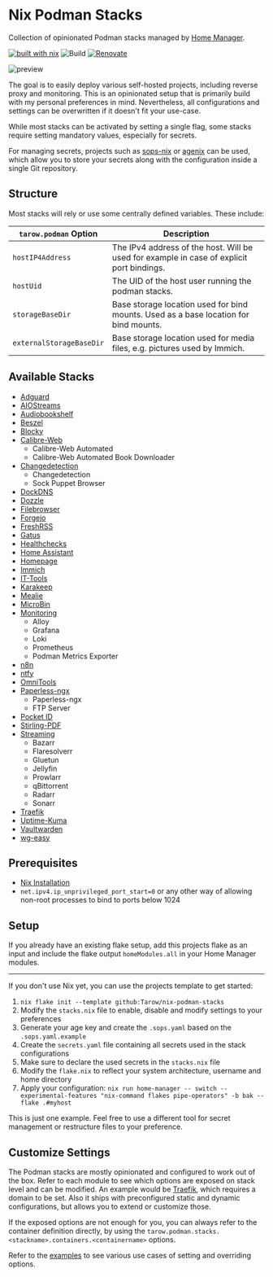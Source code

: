 # Nix Podman Stacks

Collection of opinionated Podman stacks managed by [Home Manager](https://github.com/nix-community/home-manager).

[![built with nix](https://img.shields.io/static/v1?logo=nixos&logoColor=white&label=&message=Built%20with%20Nix&color=41439a)](https://builtwithnix.org)
![Build](https://github.com/tarow/nix-podman-stacks/actions/workflows/ci.yaml/badge.svg)
[![Renovate](https://img.shields.io/badge/renovate-enabled-brightgreen.svg)](https://renovatebot.com)

![preview](./screenshots/homepage.png)

The goal is to easily deploy various self-hosted projects, including reverse proxy and monitoring.
This is an opinionated setup that is primarily build with my personal preferences in mind. Nevertheless, all configurations and settings can be overwritten if it doesn't fit your use-case.

While most stacks can be activated by setting a single flag, some stacks require setting mandatory values, especially for secrets.

For managing secrets, projects such as [sops-nix](https://github.com/Mic92/sops-nix) or [agenix](https://github.com/ryantm/agenix) can be used, which allow you to store your secrets along with the configuration inside a single Git repository.

## Structure

Most stacks will rely or use some centrally defined variables. These include:

| `tarow.podman` Option    | Description                                                                               |
| ------------------------ | ----------------------------------------------------------------------------------------- |
| `hostIP4Address`         | The IPv4 address of the host. Will be used for example in case of explicit port bindings. |
| `hostUid`                | The UID of the host user running the podman stacks.                                       |
| `storageBaseDir`         | Base storage location used for bind mounts. Used as a base location for bind mounts.      |
| `externalStorageBaseDir` | Base storage location used for media files, e.g. pictures used by Immich.                 |

## Available Stacks

- [Adguard](./modules/adguard/default.nix)
- [AIOStreams](./modules/aiostreams/default.nix)
- [Audiobookshelf](./modules/audiobookshelf/default.nix)
- [Beszel](./modules/beszel/default.nix)
- [Blocky](./modules/blocky/default.nix)
- [Calibre-Web](./modules/calibre/default.nix)
  - Calibre-Web Automated
  - Calibre-Web Automated Book Downloader
- [Changedetection](./modules/changedetection/default.nix)
  - Changedetection
  - Sock Puppet Browser
- [DockDNS](./modules/dockdns/default.nix)
- [Dozzle](./modules/dozzle/default.nix)
- [Filebrowser](./modules/filebrowser/default.nix)
- [Forgejo](./modules/forgejo/default.nix)
- [FreshRSS](./modules/freshrss/default.nix)
- [Gatus](./modules/gatus/default.nix)
- [Healthchecks](./modules/healchecks/default.nix)
- [Home Assistant](./modules/homeassistant/default.nix)
- [Homepage](./modules/homepage/default.nix)
- [Immich](./modules/immich/default.nix)
- [IT-Tools](./modules/it-tools/default.nix)
- [Karakeep](./modules/karakeep/default.nix)
- [Mealie](./modules/mealie/default.nix)
- [MicroBin](./modules/microbin/default.nix)
- [Monitoring](./modules/monitoring/default.nix)
  - Alloy
  - Grafana
  - Loki
  - Prometheus
  - Podman Metrics Exporter
- [n8n](./modules/n8n/default.nix)
- [ntfy](./modules/ntfy/default.nix)
- [OmniTools](./modules/omnitools/default.nix)
- [Paperless-ngx](./modules/paperless/default.nix)
  - Paperless-ngx
  - FTP Server
- [Pocket ID](./modules/pocket-id/default.nix)
- [Stirling-PDF](./modules/stirling-pdf/default.nix)
- [Streaming](./modules/streaming/default.nix)
  - Bazarr
  - Flaresolverr
  - Gluetun
  - Jellyfin
  - Prowlarr
  - qBittorrent
  - Radarr
  - Sonarr
- [Traefik](./modules/traefik/default.nix)
- [Uptime-Kuma](./modules/uptime-kuma/default.nix)
- [Vaultwarden](./modules/vaultwarden/default.nix)
- [wg-easy](./modules/wg-easy/default.nix)

## Prerequisites

- [Nix Installation](https://nixos.org/download/#nix-install-linux)
- `net.ipv4.ip_unprivileged_port_start=0` or any other way of allowing non-root processes to bind to ports below 1024

## Setup

If you already have an existing flake setup, add this projects flake as an input and include the flake output `homeModules.all` in your Home Manager modules.

---

If you don't use Nix yet, you can use the projects template to get started:

1. `nix flake init --template github:Tarow/nix-podman-stacks`
2. Modify the `stacks.nix` file to enable, disable and modify settings to your preferences
3. Generate your age key and create the `.sops.yaml` based on the `.sops.yaml.example`
4. Create the `secrets.yaml` file containing all secrets used in the stack configurations
5. Make sure to declare the used secrets in the `stacks.nix` file
6. Modify the `flake.nix` to reflect your system architecture, username and home directory
7. Apply your configuration: `nix run home-manager -- switch --experimental-features "nix-command flakes pipe-operators" -b bak --flake .#myhost`

This is just one example. Feel free to use a different tool for secret management or restructure files to your preference.

## Customize Settings

The Podman stacks are mostly opinionated and configured to work out of the box.
Refer to each module to see which options are exposed on stack level and can be modified.
An example would be [Traefik](./modules/traefik/default.nix), which requires a domain to be set.
Also it ships with preconfigured static and dynamic configurations, but allows you to extend or customize those.

If the exposed options are not enough for you, you can always refer to the container definition directly, by using the `tarow.podman.stacks.<stackname>.containers.<containername>` options.

Refer to the [examples](./examples) to see various use cases of setting and overriding options.
